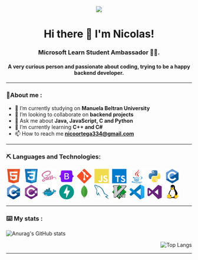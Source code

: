 ###
<p align="center">
  <img src="https://media.giphy.com/media/xUOwGj1jwTZq5Kh3Ko/giphy.gif" width="300px"/>
  <h1 align="center">Hi there 👋 I'm Nicolas!</h1>
  <h3 align="center"><b>Microsoft Learn Student Ambassador 👨‍💻.</b></h3>
  <h4 align="center">A very curious person and passionate about coding, trying to be a happy backend developer.</h4>
</p>

---

### 🤵About me : 

- 🔭 I’m currently studying on **Manuela Beltran University**
- 👯 I’m looking to collaborate on **backend projects**
- 💬 Ask me about **Java, JavaScript, C and Python**
- 🌱 I’m currently learning **C++ and C#**
- 📫 How to reach me  **nicoortega334@gmail.com**

---

<div align="left">
  <h3>⛏️ Languages and Technologies: </h3>
  <div>
  <img src="https://github.com/devicons/devicon/blob/master/icons/html5/html5-original.svg" title="HTML5" alt="HTML5" width="40" height="40" />&nbsp;  
  <img src="https://github.com/devicons/devicon/blob/master/icons/css3/css3-original.svg" title="CSS3" alt="CSS3" width="40" height="40" />&nbsp;  
  <img src="https://github.com/devicons/devicon/blob/master/icons/sass/sass-original.svg" title="Sass" alt="Sass" width="40" height="40" />&nbsp; 
  <img src="https://github.com/devicons/devicon/blob/master/icons/bootstrap/bootstrap-original.svg" title="Bootstrap" alt="Bootstrap" width="40" height="40" />&nbsp;    
  <img src="https://github.com/devicons/devicon/blob/master/icons/git/git-original.svg" title="Git" alt="Git" width="40" height="40" />&nbsp;  
  <img src="https://github.com/devicons/devicon/blob/master/icons/javascript/javascript-plain.svg" title="JavaScript" alt="JavaScript" width="40" height="40" />&nbsp;
  <img src="https://github.com/devicons/devicon/blob/master/icons/typescript/typescript-original.svg" title="TypeScript" alt="TypeScript" width="40" height="40" />&nbsp;
  <img src="https://github.com/devicons/devicon/blob/master/icons/java/java-original.svg" title="Java" alt="Java" width="40" height="40" />&nbsp; 
  <img src="https://github.com/devicons/devicon/blob/master/icons/python/python-original.svg" title="Python" alt="Python" width="40" height="40" />&nbsp; 
  <img src="https://github.com/devicons/devicon/blob/master/icons/c/c-original.svg" title="C" alt="C" width="40" height="40" />&nbsp;  
  <img src="https://github.com/devicons/devicon/blob/master/icons/cplusplus/cplusplus-original.svg" title="C++" alt="C++" width="40" height="40" />&nbsp;  
  <img src="https://github.com/devicons/devicon/blob/master/icons/csharp/csharp-original.svg" title="C#" alt="C#" width="40" height="40" />&nbsp;  
  <img src="https://github.com/devicons/devicon/blob/master/icons/docker/docker-original.svg" title="Docker" alt="Docker" width="40" height="40" />&nbsp;  
  <img src="https://github.com/devicons/devicon/blob/master/icons/fastapi/fastapi-original.svg" title="FastAPI" alt="FastAPI" width="40" height="40" />&nbsp;  
  <img src="https://github.com/devicons/devicon/blob/master/icons/mongodb/mongodb-original.svg" title="MongoDB" alt="MongoDB" width="40" height="40" />&nbsp;  
  <img src="https://github.com/devicons/devicon/blob/master/icons/mysql/mysql-original.svg" title="MySQL" alt="MySQL" width="40" height="40" />&nbsp;  
  <img src="https://github.com/devicons/devicon/blob/master/icons/vim/vim-original.svg" title="Vim" alt="Vim" width="40" height="40" />&nbsp;  
  <img src="https://github.com/devicons/devicon/blob/master/icons/vscode/vscode-original.svg" title="VSCode" alt="VSCode" width="40" height="40" />&nbsp;  
  <img src="https://github.com/devicons/devicon/blob/master/icons/visualstudio/visualstudio-plain.svg" title="VisualStudio" alt="VisualStudio" width="40" height="40" />&nbsp;  
  <img src="https://github.com/devicons/devicon/blob/master/icons/linux/linux-original.svg" title="Linux" alt="Linux" width="40" height="40" />&nbsp;  

    
  </div>
</div>

---

### ⌨️ My stats : 

<div align ="center" >

  <div align ="left" >
  
  ![Anurag's GitHub stats](https://github-readme-stats.vercel.app/api?username=ncastellanosort&show_icons=true&theme=merko)
  
  </div>  
  <div align ="right" >
  
  ![Top Langs](https://github-readme-stats.vercel.app/api/top-langs/?username=ncastellanosort&langs&count=8&theme=merko)
    
  </div>
  
</div>


---

  




